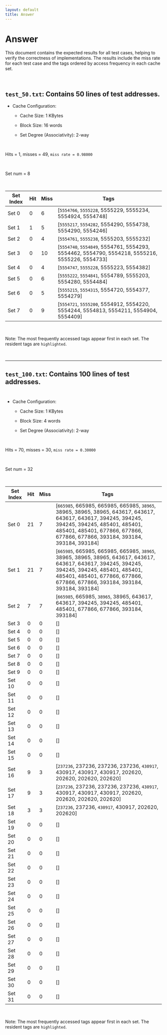 ```yaml
---
layout: default
title: Answer
---
```


# Answer

This document contains the expected results for all test cases, helping to verify the correctness of implementations. The results include the miss rate for each test case and the tags ordered by access frequency in each cache set.

<br>

## `test_50.txt`: Contains 50 lines of test addresses.

  - Cache Configuration:

    - Cache Size: 1 KBytes

    - Block Size: 16 words

    - Set Degree (Associativity): 2-way

<br>

Hits = 1, misses = 49, `miss rate = 0.98000`

<br>

Set num = 8

<br>

| Set Index |   Hit   |   Miss   |       Tags       |
|-----------|---------|----------|------------------|
|   Set 0   |    0    |     6    |[`5554766`, `5555228`, 5555229, 5555234, 5554924, 5554748]|
|   Set 1   |    1    |     5    |[`5555217`, `5554282`, 5554290, 5554738, 5554290, 5554246]|
|   Set 2   |    0    |     4    |[`5554761`, `5555238`, 5555203, 5555232]|
|   Set 3   |    0    |    10    |[`5554740`, `5554849`, 5554761, 5554293, 5554462, 5554790, 5554218, 5555216, 5555226, 5554733]|
|   Set 4   |    0    |     4    |[`5554747`, `5555228`, 5555223, 5554382]|
|   Set 5   |    0    |     6    |[`5555222`, `5554841`, 5554789, 5555203, 5554280, 5554484]|
|   Set 6   |    0    |     5    |[`5555215`, `5554315`, 5554720, 5554377, 5554279]|
|   Set 7   |    0    |     9    |[`5554721`, `5555200`, 5554912, 5554220, 5554244, 5554813, 5554211, 5554904, 5554409]|

<br>

Note: The most frequently accessed tags appear first in each set. The resident tags are `highlighted`.

<br>

---

## `test_100.txt`: Contains 100 lines of test addresses. <br><br>

- Cache Configuration:

    - Cache Size: 1 KBytes

    - Block Size: 4 words

    - Set Degree (Associativity): 2-way

<br>

Hits = 70, misses = 30, `miss rate = 0.30000`

<br>

Set num = 32

<br>

| Set Index |   Hit   |   Miss   |       Tags       |
|-----------|---------|----------|------------------|
|   Set 0   |    21   |    7     |[`665985`, 665985, 665985, 665985, `38965`, 38965, 38965, 38965, 643617, 643617, 643617, 643617, 394245, 394245, 394245, 394245, 485401, 485401, 485401, 485401, 677866, 677866, 677866, 677866, 393184, 393184, 393184, 393184]|
|   Set 1   |    21    |   7    |[`665985`, 665985, 665985, 665985, `38965`, 38965, 38965, 38965, 643617, 643617, 643617, 643617, 394245, 394245, 394245, 394245, 485401, 485401, 485401, 485401, 677866, 677866, 677866, 677866, 393184, 393184, 393184, 393184]|
|   Set 2   |     7   |    7    |[`665985`, 665985, `38965`, 38965, 643617, 643617, 394245, 394245, 485401, 485401, 677866, 677866, 393184, 393184]|
|   Set 3   |     0   |    0    |[]|
|   Set 4   |     0   |    0    |[]|
|   Set 5   |     0   |    0    |[]|
|   Set 6   |     0   |    0    |[]|
|   Set 7   |     0   |    0    |[]|
|   Set 8   |     0   |    0    |[]|
|   Set 9   |     0   |    0     |[]|
|   Set 10   |    0    |   0      |[]|
|   Set 11   |    0    |   0     |[]|
|   Set 12   |    0    |   0      |[]|
|   Set 13   |    0    |   0      |[]|
|   Set 14   |    0    |   0      |[]|
|   Set 15   |    0    |   0      |[]|
|   Set 16   |    9    |   3      |[`237236`, 237236, 237236, 237236, `430917`, 430917, 430917, 430917, 202620, 202620, 202620, 202620]|
|   Set 17   |    9    |   3      |[`237236`, 237236, 237236, 237236, `430917`, 430917, 430917, 430917, 202620, 202620, 202620, 202620]|
|   Set 18   |    3    |   3      |[`237236`, 237236, `430917`, 430917, 202620, 202620]|
|   Set 19   |    0    |   0      |[]|
|   Set 20   |    0    |   0      |[]|
|   Set 21   |    0    |   0      |[]|
|   Set 22   |    0    |   0      |[]|
|   Set 23   |    0    |   0      |[]|
|   Set 24   |    0    |   0      |[]|
|   Set 25   |    0    |   0      |[]|
|   Set 26   |    0    |   0      |[]|
|   Set 27   |    0    |   0      |[]|
|   Set 28   |    0    |   0      |[]|
|   Set 29   |    0    |   0      |[]|
|   Set 30   |    0    |   0      |[]|
|   Set 31   |    0    |   0      |[]|

<br>

Note: The most frequently accessed tags appear first in each set. The resident tags are `highlighted`.

